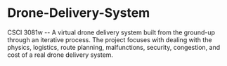 # Drone-Delivery-System
CSCI 3081w -- A virtual drone delivery system built from the ground-up through an iterative process. The project focuses with dealing with the physics, logistics, route planning, malfunctions, security, congestion, and cost of a real drone delivery system.
